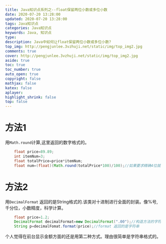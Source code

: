 ```yaml
---
title: Java知识点系列之--float保留两位小数或多位小数
date: 2020-07-20 13:28:00
updated: 2020-07-20 13:28:00
tags: Java知识点
categories: Java知识点
keywords: Java, 知识点
type: 
description: Java中如何让float保留两位小数或多位小数?
top_img: http://pengjunlee.3vzhuji.net/static/img/top_img2.jpg
comments: true
cover: http://pengjunlee.3vzhuji.net/static/img/top_img2.jpg
aside: true
toc: true
toc_number: true
auto_open: true
copyright: false
mathjax: false
katex: false
aplayer:
highlight_shrink: false
top: false
---
```

# 方法1
用`Math.round`计算,这里返回的数字格式的。
```Java
	float price=89.89;
	int itemNum=3;
	float totalPrice=price*itemNum;
	float num=(float)(Math.round(totalPrice*100)/100);//如果要求精确4位就*10000然后/10000
```

# 方法2
用`DecimalFormat` 返回的是String格式的.该类对十进制进行全面的封装。像%号,千分位，小数精度，科学计算。
```Java
	float price=1.2;
	DecimalFormat decimalFormat=new DecimalFormat(".00");//构造方法的字符格式这里如果小数不足2位,会以0补足.
	String p=decimalFomat.format(price);//format 返回的是字符串
```
个人觉得在前台显示金额方面的还是用第二种方式。理由很简单是字符串格式的。